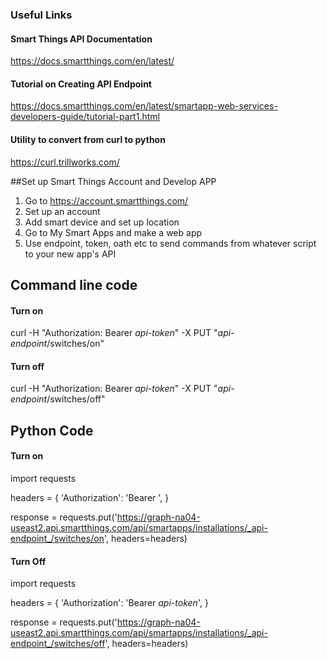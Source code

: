 ### Useful Links
#### Smart Things API Documentation
https://docs.smartthings.com/en/latest/
#### Tutorial on Creating API Endpoint
https://docs.smartthings.com/en/latest/smartapp-web-services-developers-guide/tutorial-part1.html
#### Utility to convert from curl to python
https://curl.trillworks.com/

##Set up Smart Things Account and Develop APP
1. Go to https://account.smartthings.com/
2. Set up an account
3. Add smart device and set up location
4. Go to My Smart Apps and make a web app
5. Use endpoint, token, oath etc to send commands from whatever script to your new app's API

## Command line code
#### Turn on
curl -H "Authorization: Bearer _api-token_" -X PUT "_api-endpoint_/switches/on"

#### Turn off
curl -H "Authorization: Bearer _api-token_" -X PUT "_api-endpoint_/switches/off"
  
## Python Code
#### Turn on
import requests

headers = {
    'Authorization': 'Bearer <api token>',
}

response = requests.put('https://graph-na04-useast2.api.smartthings.com/api/smartapps/installations/_api-endpoint_/switches/on', headers=headers)
  
#### Turn Off
import requests

headers = {
    'Authorization': 'Bearer _api-token_',
}

response = requests.put('https://graph-na04-useast2.api.smartthings.com/api/smartapps/installations/_api-endpoint_/switches/off', headers=headers)
